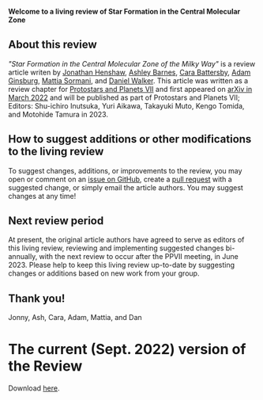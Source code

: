 **Welcome to a living review of Star Formation in the Central Molecular Zone**

## About this review
_"Star Formation in the Central Molecular Zone of the Milky Way"_ is a review article writen by [Jonathan Henshaw](https://www.jdhenshaw.com/), [Ashley Barnes](https://sites.google.com/view/ashleybarnesastro), [Cara Battersby](https://battersby.physics.uconn.edu/), [Adam Ginsburg](http://www.adamgginsburg.com/), [Mattia Sormani](https://www.ita.uni-heidelberg.de/~mattia/), and [Daniel Walker](https://www.daniellewiswalker.com/). This article was written as a review chapter for [Protostars and Planets VII](http://ppvii.org/) and first appeared on [arXiv in March 2022](https://ui.adsabs.harvard.edu/abs/2022arXiv220311223H/abstract) and will be published as part of Protostars and Planets VII; Editors: Shu-ichiro Inutsuka, Yuri Aikawa, Takayuki Muto, Kengo Tomida, and Motohide Tamura in 2023.


## How to suggest additions or other modifications to the living review

To suggest changes, additions, or improvements to the review, you may open or comment on an [issue on GitHub](https://github.com/CentralMolecularZone/PPVII_CMZ_Living/issue), create a [pull request](https://github.com/CentralMolecularZone/PPVII_CMZ_Living/pulls) with a suggested change, or simply email the article authors. You may suggest changes at any time!

## Next review period

At present, the original article authors have agreed to serve as editors of this living review, reviewing and implementing suggested changes bi-annually, with the next review to occur after the PPVII meeting, in June 2023. Please help to keep this living review up-to-date by suggesting changes or additions based on new work from your group. 

## Thank you!

Jonny, Ash, Cara, Adam, Mattia, and Dan

# The current (Sept. 2022) version of the Review

Download [here](https://github.com/CentralMolecularZone/PPVII_CMZ_Living/blob/main/main.pdf).
<object data="main.pdf" width="1000" height="1000"></object>




